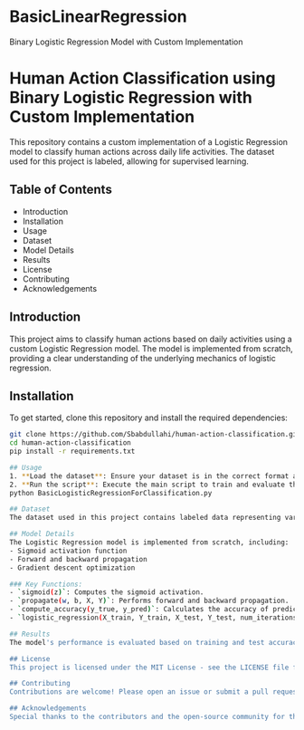 # BasicLinearRegression
Binary Logistic Regression Model with Custom Implementation
# Human Action Classification using Binary Logistic Regression with Custom Implementation

This repository contains a custom implementation of a Logistic Regression model to classify human actions across daily life activities. The dataset used for this project is labeled, allowing for supervised learning.

## Table of Contents
- Introduction
- Installation
- Usage
- Dataset
- Model Details
- Results
- License
- Contributing
- Acknowledgements

## Introduction
This project aims to classify human actions based on daily activities using a custom Logistic Regression model. The model is implemented from scratch, providing a clear understanding of the underlying mechanics of logistic regression.

## Installation
To get started, clone this repository and install the required dependencies:
```bash
git clone https://github.com/Sbabdullahi/human-action-classification.git
cd human-action-classification
pip install -r requirements.txt

## Usage
1. **Load the dataset**: Ensure your dataset is in the correct format and path.
2. **Run the script**: Execute the main script to train and evaluate the model.
python BasicLogisticRegressionForClassification.py

## Dataset
The dataset used in this project contains labeled data representing various human actions performed during daily activities. Ensure the dataset includes a `LABEL` column for the target variable.

## Model Details
The Logistic Regression model is implemented from scratch, including:
- Sigmoid activation function
- Forward and backward propagation
- Gradient descent optimization

### Key Functions:
- `sigmoid(z)`: Computes the sigmoid activation.
- `propagate(w, b, X, Y)`: Performs forward and backward propagation.
- `compute_accuracy(y_true, y_pred)`: Calculates the accuracy of predictions.
- `logistic_regression(X_train, Y_train, X_test, Y_test, num_iterations, learning_rate)`: Trains the logistic regression model.

## Results
The model's performance is evaluated based on training and test accuracy. The results are printed during the training process.

## License
This project is licensed under the MIT License - see the LICENSE file for details.

## Contributing
Contributions are welcome! Please open an issue or submit a pull request for any improvements or bug fixes.

## Acknowledgements
Special thanks to the contributors and the open-source community for their invaluable support and resources.
